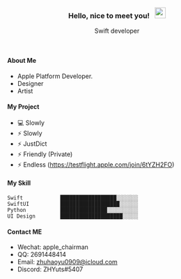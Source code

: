 <h3 align="center"> Hello, nice to meet you! &nbsp;  <img src="https://media.giphy.com/media/hvRJCLFzcasrR4ia7z/giphy.gif" width="25px"> </h3>
<p align="center">Swift developer</p>
<br>

#### About Me
- Apple Platform Developer.
- Designer
- Artist

#### My Project
- :computer: Slowly
- :zap: Slowly
- :zap: JustDict
- :zap: Friendly (Private)
- :zap: Endless (https://testflight.apple.com/join/6tYZH2FO)

#### My Skill
```text
Swift            ██████████████████░░░░░░░
SwiftUI          ███████████████████░░░░░░
Python           ███████████████░░░░░░░░░░
UI Design        ████████████████████░░░░░
```

#### Contact ME
- Wechat: apple_chairman
- QQ: 2691448414
- Email: zhuhaoyu0909@icloud.com
- Discord: ZHYuts#5407
